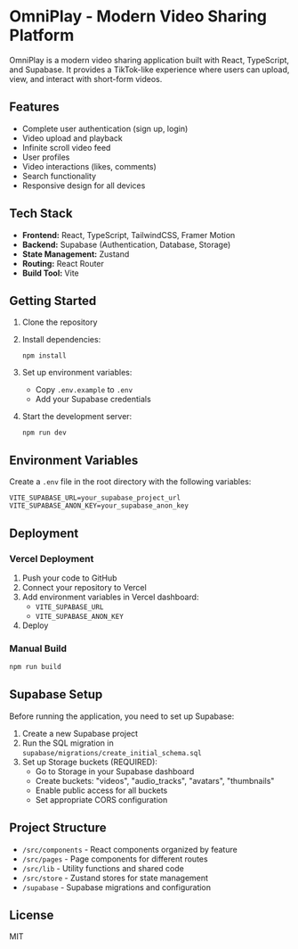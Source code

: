 # OmniPlay - Modern Video Sharing Platform

OmniPlay is a modern video sharing application built with React, TypeScript, and Supabase. It provides a TikTok-like experience where users can upload, view, and interact with short-form videos.

## Features

- Complete user authentication (sign up, login)
- Video upload and playback
- Infinite scroll video feed
- User profiles
- Video interactions (likes, comments)
- Search functionality
- Responsive design for all devices

## Tech Stack

- **Frontend:** React, TypeScript, TailwindCSS, Framer Motion
- **Backend:** Supabase (Authentication, Database, Storage)
- **State Management:** Zustand
- **Routing:** React Router
- **Build Tool:** Vite

## Getting Started

1. Clone the repository
2. Install dependencies:
   ```
   npm install
   ```
3. Set up environment variables:
   - Copy `.env.example` to `.env`
   - Add your Supabase credentials

4. Start the development server:
   ```
   npm run dev
   ```

## Environment Variables

Create a `.env` file in the root directory with the following variables:

```
VITE_SUPABASE_URL=your_supabase_project_url
VITE_SUPABASE_ANON_KEY=your_supabase_anon_key
```

## Deployment

### Vercel Deployment

1. Push your code to GitHub
2. Connect your repository to Vercel
3. Add environment variables in Vercel dashboard:
   - `VITE_SUPABASE_URL`
   - `VITE_SUPABASE_ANON_KEY`
4. Deploy

### Manual Build

```bash
npm run build
```

## Supabase Setup

Before running the application, you need to set up Supabase:

1. Create a new Supabase project
2. Run the SQL migration in `supabase/migrations/create_initial_schema.sql`
3. Set up Storage buckets (REQUIRED):
   - Go to Storage in your Supabase dashboard
   - Create buckets: "videos", "audio_tracks", "avatars", "thumbnails"
   - Enable public access for all buckets
   - Set appropriate CORS configuration

## Project Structure

- `/src/components` - React components organized by feature
- `/src/pages` - Page components for different routes
- `/src/lib` - Utility functions and shared code
- `/src/store` - Zustand stores for state management
- `/supabase` - Supabase migrations and configuration

## License

MIT